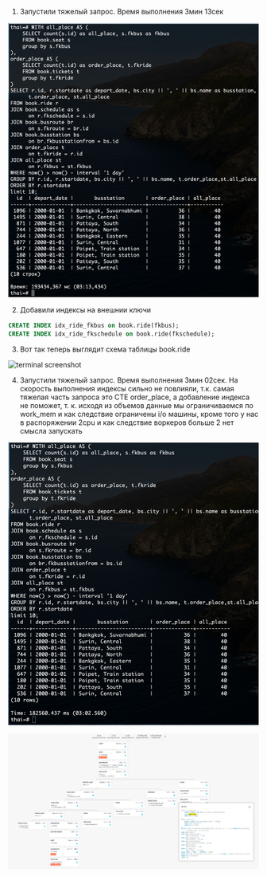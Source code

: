 1) Запустили тяжелый запрос. Время выполнения 3мин 13сек 

![terminal screenshot](screenshot6_1.png)

2) Добавили индексы на внешнии ключи 

```sql
CREATE INDEX idx_ride_fkbus on book.ride(fkbus);
CREATE INDEX idx_ride_fkschedule on book.ride(fkschedule);
```

3) Вот так теперь выглядит схема таблицы book.ride

![terminal screenshot](screenshot6_2.png)

4) Запустили тяжелый запрос. Время выполнения 3мин 02сек. На скорость выполнения индексы сильно не повлияли, т.к. самая тяжелая часть запроса это СТЕ order_place, а добавление индекса не поможет, т. к. исходя из объемов данные мы ограничиваемся по work_mem и как следствие ограничены i/o машины, кроме того у нас в распоряжении 2cpu и как следствие воркеров больше 2 нет смысла запускать


![terminal screenshot](screenshot6_3.png)


![terminal screenshot](screenshot6_4.png)
